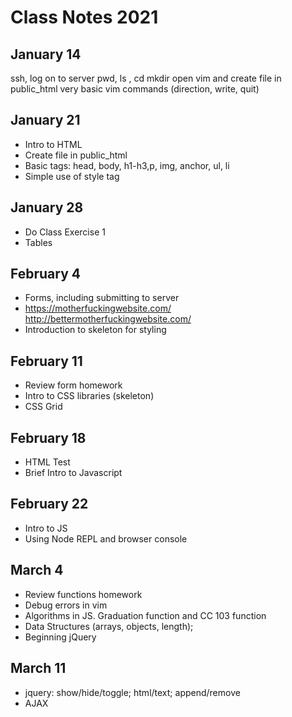 # Class Notes 2021

## January 14

ssh, log on to server
pwd, ls , cd mkdir
open vim and create file in public_html
very basic vim commands (direction, write, quit)

## January 21

* Intro to HTML
* Create file in public_html
* Basic tags: head, body, h1-h3,p, img, anchor, ul, li
* Simple use of style tag

## January 28

* Do Class Exercise 1
* Tables

## February 4
* Forms, including submitting to server
* https://motherfuckingwebsite.com/ http://bettermotherfuckingwebsite.com/
* Introduction to skeleton for styling

## February 11
* Review form homework
* Intro to CSS libraries (skeleton)
* CSS Grid

## February 18
* HTML Test
* Brief Intro to Javascript

## February 22
* Intro to JS
* Using Node REPL and browser console

## March 4
* Review functions homework
* Debug errors in vim
* Algorithms in JS. Graduation function and CC 103 function
* Data Structures (arrays, objects, length);
* Beginning jQuery

## March 11
* jquery: show/hide/toggle; html/text; append/remove
* AJAX
